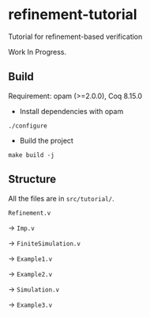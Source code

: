 # refinement-tutorial
Tutorial for refinement-based verification

Work In Progress.

## Build
Requirement: opam (>=2.0.0), Coq 8.15.0
- Install dependencies with opam
```
./configure
```
- Build the project
```
make build -j
```

## Structure
All the files are in `src/tutorial/`.

`Refinement.v`

-> `Imp.v`

-> `FiniteSimulation.v`

-> `Example1.v`

-> `Example2.v`

-> `Simulation.v`

-> `Example3.v`
